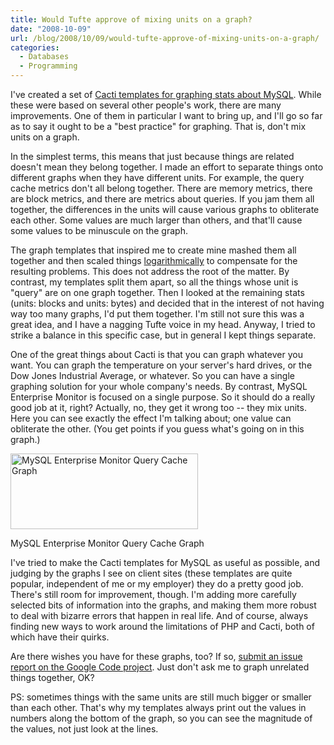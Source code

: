 ```yaml
---
title: Would Tufte approve of mixing units on a graph?
date: "2008-10-09"
url: /blog/2008/10/09/would-tufte-approve-of-mixing-units-on-a-graph/
categories:
  - Databases
  - Programming
---
```

I've created a set of [Cacti templates for graphing stats about MySQL][1]. While these were based on several other people's work, there are many improvements. One of them in particular I want to bring up, and I'll go so far as to say it ought to be a "best practice" for graphing. That is, don't mix units on a graph.

<!--more-->

In the simplest terms, this means that just because things are related doesn't mean they belong together. I made an effort to separate things onto different graphs when they have different units. For example, the query cache metrics don't all belong together. There are memory metrics, there are block metrics, and there are metrics about queries. If you jam them all together, the differences in the units will cause various graphs to obliterate each other. Some values are much larger than others, and that'll cause some values to be minuscule on the graph.

The graph templates that inspired me to create mine mashed them all together and then scaled things [logarithmically][2] to compensate for the resulting problems. This does not address the root of the matter. By contrast, my templates split them apart, so all the things whose unit is "query" are on one graph together. Then I looked at the remaining stats (units: blocks and units: bytes) and decided that in the interest of not having way too many graphs, I'd put them together. I'm still not sure this was a great idea, and I have a nagging Tufte voice in my head. Anyway, I tried to strike a balance in this specific case, but in general I kept things separate.

One of the great things about Cacti is that you can graph whatever you want. You can graph the temperature on your server's hard drives, or the Dow Jones Industrial Average, or whatever. So you can have a single graphing solution for your whole company's needs. By contrast, MySQL Enterprise Monitor is focused on a single purpose. So it should do a really good job at it, right? Actually, no, they get it wrong too -- they mix units. Here you can see exactly the effect I'm talking about; one value can obliterate the other. (You get points if you guess what's going on in this graph.)

<div id="attachment_608" class="wp-caption aligncenter" style="width: 310px">
  <a href="/media/2008/10/mysql-enterprise-monitor-query-cache.png"><img src="/media/2008/10/mysql-enterprise-monitor-query-cache-300x121.png" alt="MySQL Enterprise Monitor Query Cache Graph" title="mysql-enterprise-monitor-query-cache" width="300" height="121" class="size-medium wp-image-608" /></a><p class="wp-caption-text">
    MySQL Enterprise Monitor Query Cache Graph
  </p>
</div>

I've tried to make the Cacti templates for MySQL as useful as possible, and judging by the graphs I see on client sites (these templates are quite popular, independent of me or my employer) they do a pretty good job. There's still room for improvement, though. I'm adding more carefully selected bits of information into the graphs, and making them more robust to deal with bizarre errors that happen in real life. And of course, always finding new ways to work around the limitations of PHP and Cacti, both of which have their quirks.

Are there wishes you have for these graphs, too? If so, [submit an issue report on the Google Code project][3]. Just don't ask me to graph unrelated things together, OK?

PS: sometimes things with the same units are still much bigger or smaller than each other. That's why my templates always print out the values in numbers along the bottom of the graph, so you can see the magnitude of the values, not just look at the lines.

 [1]: http://code.google.com/p/mysql-cacti-templates/
 [2]: http://www.xkcd.com/485/
 [3]: http://code.google.com/p/mysql-cacti-templates/issues/list
